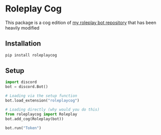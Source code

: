 # Roleplay Cog
This package is a cog edition of [my roleplay bot repository](https://github.com/mariohero24/Roleplay-Bot) that has been heavily modified
## Installation
```cs
pip install roleplaycog
```
## Setup
```py
import discord
bot = discord.Bot()

# Loading via the setup function
bot.load_extension("roleplaycog")

# Loading directly (why would you do this)
from roleplaycog import Roleplay
bot.add_cog(Roleplay(bot))

bot.run("Token")
```